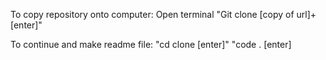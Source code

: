 To copy repository onto computer:
Open terminal
"Git clone [copy of url]+[enter]" 

To continue and make readme file:
"cd clone [enter]"
"code . [enter]